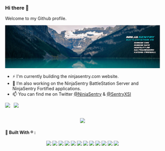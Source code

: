 ### Hi there 👋

Welcome to my Github profile.

![NinjaSentry BattleStation](img/ninjasentry-background-battlestation-xs.jpg)

- ⚡ I'm currently building the ninjasentry.com website.
- 🔭 I’m also working on the NinjaSentry BattleStation Server and NinjaSentry Fortified applications.
- 📫 You can find me on Twitter [@NinjaSentry](https://twitter.com/NinjaSentry) & [@SentryXSI](https://twitter.com/SentryXSI)


<div class="container">

<img style="height: auto; width: 55%;" class="img" src="https://github-readme-stats.vercel.app/api?username=michaelsentry&show_icons=true&theme=github_dark&include_all_commits=true&count_private=true&show_icons=true&line_height=20&hide_border=true" />
&nbsp;
<img style="height: auto; width: 40%;" class="img" src="https://github-readme-stats.vercel.app/api/top-langs/?username=michaelsentry&theme=github_dark&layout=compact&langs_count=4&hide_border=true" /></div>

</div>

<p align="center">
<br />
<img src="https://github-readme-streak-stats.herokuapp.com/?user=michaelsentry&theme=github-dark-blue"/>
</p>


#### :jack_o_lantern: Built With &reg; :

<p align="center">
<img src="https://cdn.jsdelivr.net/gh/devicons/devicon/icons/php/php-plain.svg" height="55" />
<img src="https://cdn.jsdelivr.net/gh/devicons/devicon/icons/mysql/mysql-plain-wordmark.svg" height="55" />
<img src="https://cdn.jsdelivr.net/gh/devicons/devicon/icons/apache/apache-plain-wordmark.svg" height="55" />
<img src="https://cdn.jsdelivr.net/gh/devicons/devicon/icons/phpstorm/phpstorm-plain-wordmark.svg" height="55" />
<img src="https://cdn.jsdelivr.net/gh/devicons/devicon/icons/javascript/javascript-original.svg" height="55" />
<img src="https://cdn.jsdelivr.net/gh/devicons/devicon/icons/html5/html5-original.svg" height="55" />
<img src="https://cdn.jsdelivr.net/gh/devicons/devicon/icons/css3/css3-original.svg" height="55" />
<img src="https://cdn.jsdelivr.net/gh/devicons/devicon/icons/git/git-original.svg" height="55" />
<img src="https://cdn.jsdelivr.net/gh/devicons/devicon/icons/bash/bash-plain.svg" height="55" />
<img src="https://cdn.jsdelivr.net/gh/devicons/devicon/icons/vim/vim-plain.svg" height="55" />
<img src="https://cdn.jsdelivr.net/gh/devicons/devicon/icons/firefox/firefox-plain.svg" height="55" />
<img src="https://cdn.jsdelivr.net/gh/devicons/devicon/icons/fedora/fedora-original.svg" height="55" />
</p>

<!--
**MichaelSentry/michaelsentry** is a ✨ _special_ ✨ repository because its `README.md` (this file) appears on your GitHub profile.

Here are some ideas to get you started:

- 🔭 I’m currently working on ...
- 🌱 I’m currently learning ...
- 👯 I’m looking to collaborate on ...
- 🤔 I’m looking for help with ...
- 💬 Ask me about ...
- 📫 How to reach me: ...
- 😄 Pronouns: ...
- ⚡ Fun fact: ...
-->
